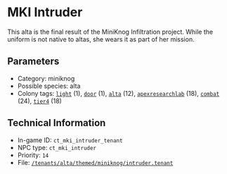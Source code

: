 # MKI Intruder

This alta is the final result of the MiniKnog Infiltration project. While the uniform is not native to altas, she wears it as part of her mission.

## Parameters

- Category: miniknog
- Possible species: alta
- Colony tags: [`light`](https://ceterai.github.io/MyEnternia/Wiki/Tags/Light) (1), [`door`](https://ceterai.github.io/MyEnternia/Wiki/Tags/Door) (1), [`alta`](https://ceterai.github.io/MyEnternia/Wiki/Tags/Alta) (12), [`apexresearchlab`](https://ceterai.github.io/MyEnternia/Wiki/Tags/Apexresearchlab) (18), [`combat`](https://ceterai.github.io/MyEnternia/Wiki/Tags/Combat) (24), [`tier4`](https://ceterai.github.io/MyEnternia/Wiki/Tags/Tier4) (18)

## Technical Information

- In-game ID: `ct_mki_intruder_tenant`
- NPC type: `ct_mki_intruder`
- Priority: `14`
- File: [`/tenants/alta/themed/miniknog/intruder.tenant`](https://github.com/Ceterai/Enternia/blob/main/tenants/alta/themed/miniknog/intruder.tenant)
